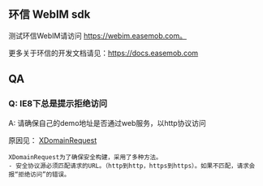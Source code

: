 ## 环信 WebIM sdk

测试环信WebIM请访问 https://webim.easemob.com。

更多关于环信的开发文档请见：https://docs.easemob.com


## QA

### Q: IE8下总是提示**拒绝访问**

A: 请确保自己的demo地址是否通过web服务，以http协议访问
   
原因见： [XDomainRequest](https://developer.mozilla.org/zh-CN/docs/Web/API/XDomainRequest)

```
XDomainRequest为了确保安全构建，采用了多种方法。
- 安全协议源必须匹配请求的URL。（http到http，https到https）。如果不匹配，请求会报“拒绝访问”的错误。
```